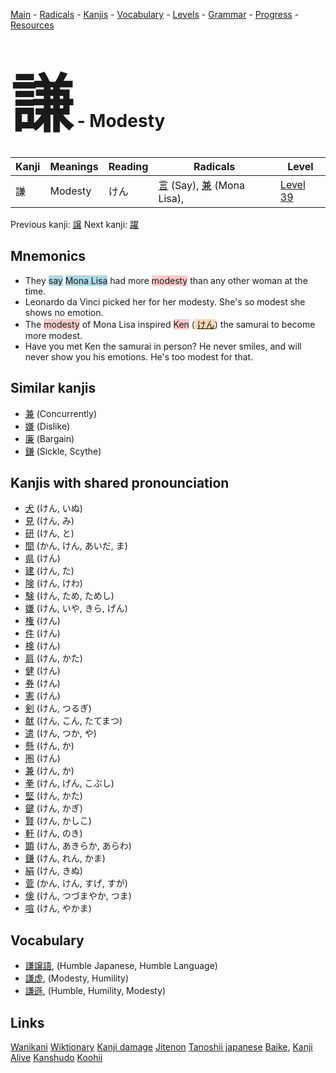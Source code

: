 <style> bigfont {font-size: 100px}</style>
[Main](../README.md) -
[Radicals](../radicals.md) -
[Kanjis](../kanjis.md) -
[Vocabulary](../vocabulary.md) -
[Levels](../levels.md) -
[Grammar](../grammar.md) - 
[Progress](../progress.md) -
[Resources](../resources.md)
# <bigfont> 謙</bigfont> - Modesty 

| Kanji | Meanings | Reading | Radicals | Level |
| --- | --- | --- | --- | --- |
| 謙 | Modesty | けん | [言](../radicals/言.md) (Say), [兼](../radicals/兼.md) (Mona Lisa),  | [Level 39](../levels/wk_level39.md) |

Previous kanji: [譲](譲.md) Next kanji: [躍](躍.md) 

## Mnemonics
 * They <span style="background-color:#ADD8E6"> say</span> <span style="background-color:#ADD8E6"> Mona Lisa</span> had more <span style="background-color:#ffcccb"> modesty</span> than any other woman at the time.
* Leonardo da Vinci picked her for her modesty. She's so modest she shows no emotion.
* The <span style="background-color:#ffcccb"> modesty</span> of Mona Lisa inspired <span style="background-color:#ffcccb"> Ken</span> (<span style="background-color:#fed8b1"> [けん](https://jisho.org/search/けん)</span>) the samurai to become more modest.
* Have you met Ken the samurai in person? He never smiles, and will never show you his emotions. He's too modest for that.


## Similar kanjis
 * [兼](兼.md) (Concurrently)
* [嫌](嫌.md) (Dislike)
* [廉](廉.md) (Bargain)
* [鎌](鎌.md) (Sickle, Scythe)



## Kanjis with shared pronounciation
 * [犬](犬.md) (けん, いぬ)
* [見](見.md) (けん, み)
* [研](研.md) (けん, と)
* [間](間.md) (かん, けん, あいだ, ま)
* [県](県.md) (けん)
* [建](建.md) (けん, た)
* [険](険.md) (けん, けわ)
* [験](験.md) (けん, ため, ためし)
* [嫌](嫌.md) (けん, いや, きら, げん)
* [権](権.md) (けん)
* [件](件.md) (けん)
* [検](検.md) (けん)
* [肩](肩.md) (けん, かた)
* [健](健.md) (けん)
* [券](券.md) (けん)
* [憲](憲.md) (けん)
* [剣](剣.md) (けん, つるぎ)
* [献](献.md) (けん, こん, たてまつ)
* [遣](遣.md) (けん, つか, や)
* [懸](懸.md) (けん, か)
* [圏](圏.md) (けん)
* [兼](兼.md) (けん, か)
* [拳](拳.md) (けん, げん, こぶし)
* [堅](堅.md) (けん, かた)
* [鍵](鍵.md) (けん, かぎ)
* [賢](賢.md) (けん, かしこ)
* [軒](軒.md) (けん, のき)
* [顕](顕.md) (けん, あきらか, あらわ)
* [鎌](鎌.md) (けん, れん, かま)
* [絹](絹.md) (けん, きぬ)
* [菅](菅.md) (かん, けん, すげ, すが)
* [倹](倹.md) (けん, つづまやか, つま)
* [喧](喧.md) (けん, やかま)



## Vocabulary
 * [謙譲語](../vocabulary/謙.md), (Humble Japanese, Humble Language)
* [謙虚](../vocabulary/謙.md), (Modesty, Humility)
* [謙遜](../vocabulary/謙.md), (Humble, Humility, Modesty)




## Links 


[Wanikani](https://www.wanikani.com/kanji/謙)
[Wiktionary](https://en.wiktionary.org/wiki/謙)
[Kanji damage](http://www.kanjidamage.com/kanji/search?utf8=✓&q=謙)
[Jitenon](https://jitenon.com/kanji/謙)
[Tanoshii japanese](https://www.tanoshiijapanese.com/dictionary/kanji.cfm?k=謙)
[Baike](https://baike.baidu.com/item/謙),
[Kanji Alive](https://app.kanjialive.com/謙)
[Kanshudo](https://www.kanshudo.com/searchmn?q=謙)
[Koohii](https://kanji.koohii.com/study/kanji/謙)
